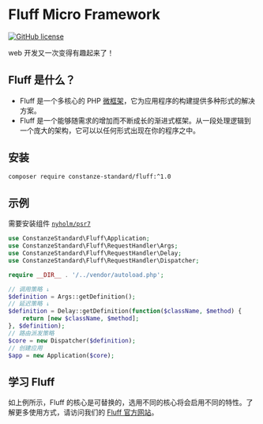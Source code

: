 # Fluff Micro Framework

[![GitHub license](https://img.shields.io/badge/license-Apache%202-blue)](https://github.com/constanze-standard/fluff/blob/master/LICENSE)

web 开发又一次变得有趣起来了！

## Fluff 是什么？
- Fluff 是一个多核心的 PHP [微框架](https://en.wikipedia.org/wiki/Microframework)，它为应用程序的构建提供多种形式的解决方案。
- Fluff 是一个能够随需求的增加而不断成长的渐进式框架。从一段处理逻辑到一个庞大的架构，它可以以任何形式出现在你的程序之中。

## 安装
```bash
composer require constanze-standard/fluff:^1.0
```

## 示例
需要安装组件 [`nyholm/psr7`](https://github.com/Nyholm/psr7)
```php
use ConstanzeStandard\Fluff\Application;
use ConstanzeStandard\Fluff\RequestHandler\Args;
use ConstanzeStandard\Fluff\RequestHandler\Delay;
use ConstanzeStandard\Fluff\RequestHandler\Dispatcher;

require __DIR__ . '/../vendor/autoload.php';

// 调用策略 ↓
$definition = Args::getDefinition();
// 延迟策略 ↓
$definition = Delay::getDefinition(function($className, $method) {
    return [new $className, $method];
}, $definition);
// 路由派发策略
$core = new Dispatcher($definition);
// 创建应用
$app = new Application($core);
```

## 学习 Fluff
如上例所示，Fluff 的核心是可替换的，选用不同的核心将会启用不同的特性。了解更多使用方式，请访问我们的 [Fluff 官方网站](https://www.fluff-framework.cn/)。
